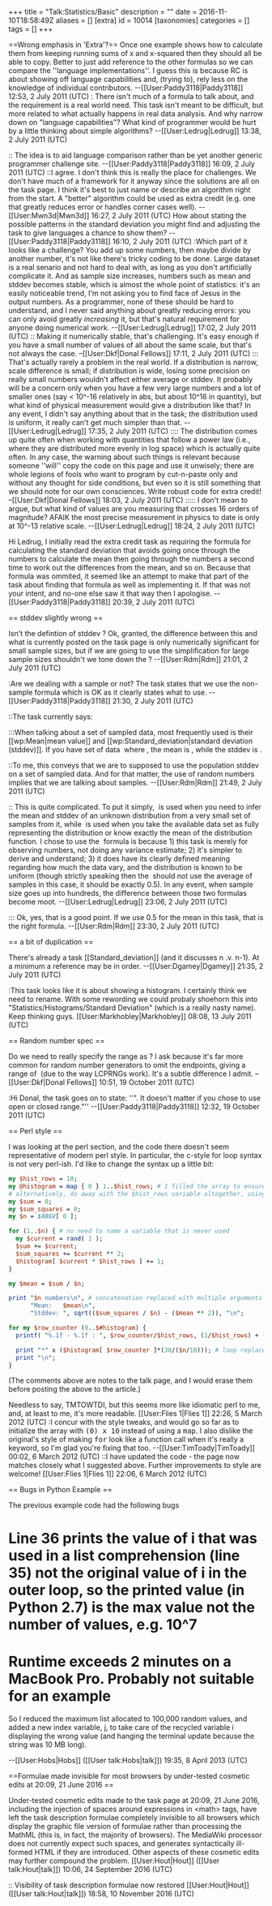 +++
title = "Talk:Statistics/Basic"
description = ""
date = 2016-11-10T18:58:49Z
aliases = []
[extra]
id = 10014
[taxonomies]
categories = []
tags = []
+++

==Wrong emphasis in 'Extra'?==
Once one example shows how to calculate them from keeping running sums of x and x-squared then they should all be able to copy. Better to just add reference to the other formulas so we can compare the ''language implementations''.
I guess this is because RC is about showing off language capabilities and, (trying to), rely less on the knowledge of individual contributors. --[[User:Paddy3118|Paddy3118]] 12:53, 2 July 2011 (UTC)
: There isn't much of a formula to talk about, and the requirement is a real world need.  This task isn't meant to be difficult, but more related to what actually happens in real data analysis.  And why narrow down on "language capabilities"? What kind of programmer would be hurt by a little thinking about simple algorithms? --[[User:Ledrug|Ledrug]] 13:38, 2 July 2011 (UTC)

:: The idea is to aid language comparison rather than be yet another generic programmer challenge site. --[[User:Paddy3118|Paddy3118]] 16:09, 2 July 2011 (UTC)
::I agree. I don't think this is really the place for challenges. We don't have much of a framework for it anyway since the solutions are all on the task page. I think it's best to just name or describe an algorithm right from the start. A "better" algorithm could be used as extra credit (e.g. one that greatly reduces error or handles corner cases well). --[[User:Mwn3d|Mwn3d]] 16:27, 2 July 2011 (UTC)
How about stating the possible patterns in the standard deviation you might find and
adjusting the task to give languages a chance to show them? --[[User:Paddy3118|Paddy3118]] 16:10, 2 July 2011 (UTC)
:Which part of it looks like a challenge?  You add up some numbers, then maybe divide by another number, it's not like there's tricky coding to be done.  Large dataset is a real senario and not hard to deal with, as long as you don't artificially complicate it.  And as sample size increases, numbers such as mean and stddev becomes stable, which is almost the whole point of statistics: it's an easily noticeable trend, I'm not asking you to find face of Jesus in the output numbers.  As a programmer, none of these should be hard to understand, and I never said anything about greatly reducing errors: you can only avoid greatly <i>increasing</i> it, but that's natural requirement for anyone doing numerical work. --[[User:Ledrug|Ledrug]] 17:02, 2 July 2011 (UTC)
:: Making it numerically stable, that's challenging. It's easy enough if you have a small number of values of all about the same scale, but that's not always the case. –[[User:Dkf|Donal Fellows]] 17:11, 2 July 2011 (UTC)
::: That's actually rarely a problem in the real world.  If a distribution is narrow, scale difference is small; if distribution is wide, losing some precision on really small numbers wouldn't affect either average or stddev.  It probably will be a concern only when you have a few very large numbers and a lot of smaller ones (say < 10^-16 relatively in abs, but about 10^16 in quantity), but what kind of physical measurement would give a distribution like that?  In any event, I didn't say anything about that in the task; the distribution used is uniform, it really can't get much simpler than that. --[[User:Ledrug|Ledrug]] 17:35, 2 July 2011 (UTC)
:::: The distribution comes up quite often when working with quantities that follow a power law (i.e., where they are distributed more evenly in log space) which is actually quite often. In any case, the warning about such things is relevant because someone ''will'' copy the code on this page and use it unwisely; there are whole legions of fools who want to program by cut-n-paste only and without any thought for side conditions, but even so it is still something that we should note for our own consciences. Write robust code for extra credit! –[[User:Dkf|Donal Fellows]] 18:03, 2 July 2011 (UTC)
::::: I don't mean to argue, but what kind of values are you measuring that crosses 16 orders of magnitude?  AFAIK the most precise measurement in physics to date is only at 10^-13 relative scale. --[[User:Ledrug|Ledrug]] 18:24, 2 July 2011 (UTC)

Hi Ledrug, I initially read the extra credit task as requiring the formula for calculating the standard deviation that avoids going once through the numbers to calculate the mean then going through the numbers a second time to work out the differences from the mean, and so on. Because that formula was ommited, it seemed like an attempt to make that part of the task about finding that formula as well as implementing it. If that was not your intent, and no-one else saw it that way then I apologise. --[[User:Paddy3118|Paddy3118]] 20:39, 2 July 2011 (UTC)

== stddev slightly wrong ==

Isn't the defintion of stddev <math>\sigma\equiv\sqrt{{1\over n-1}\sum_i \left(x_i - \bar x \right)^2}</math>?  Ok, granted, the difference between this and what is currently posted on the task page is only numerically significant for small sample sizes, but if we are going to use the simplification for large sample sizes shouldn't we tone down the <math>\equiv</math>?  --[[User:Rdm|Rdm]] 21:01, 2 July 2011 (UTC)

:Are we dealing with a sample or not? The task states that we use the non-sample formula which is OK as it clearly states what to use. --[[User:Paddy3118|Paddy3118]] 21:30, 2 July 2011 (UTC)

::The task currently says:

:::When talking about a set of sampled data, most frequently used is their [[wp:Mean|mean value]] and [[wp:Standard_deviation|standard deviation (stddev)]].  If you have set of data <math>x_i</math> where <math>i = 1, 2, \cdots n</math>, the mean is <math>\bar{x}\equiv {1\over n}\sum_i x_i</math>, while the stddev is <math>\sigma\equiv\sqrt{{1\over n}\sum_i \left(x_i - \bar x \right)^2}</math>.

::To me, this conveys that we are to supposed to use the population stddev on a set of sampled data.  And for that matter, the use of random numbers implies that we are talking about samples. --[[User:Rdm|Rdm]] 21:49, 2 July 2011 (UTC)

:: This is quite complicated.  To put it simply, <math>1/(N-1)</math> is used when you need to infer the mean and stddev of an unknown distribution from a very small set of samples from it, while <math>1/N</math> is used when you take the available data set as fully representing the distribution or know exactly the mean of the distribution function.  I chose to use the <math>1/N</math> formula is because 1) this task is merely for observing numbers, not doing any variance estimate; 2) it's simpler to derive and understand; 3) it does have its clearly defined meaning regarding how much the data vary, and the distribution is known to be uniform (though strictly speaking then the <math>\bar x</math> should not use the average of samples in this case, it should be exactly 0.5).  In any event, when sample size goes up into hundreds, the difference between those two formulas become moot.  --[[User:Ledrug|Ledrug]] 23:06, 2 July 2011 (UTC)

::: Ok, yes, that is a good point.  If we use 0.5 for the mean in this task, that is the right formula. --[[User:Rdm|Rdm]] 23:30, 2 July 2011 (UTC)

== a bit of duplication ==

There's already a task [[Standard_deviation]] (and it discusses n .v. n-1).  At a minimum a reference may be in order.  --[[User:Dgamey|Dgamey]] 21:35, 2 July 2011 (UTC)

:This task looks like it is about showing a histogram. I certainly think we need to rename. With some rewording we could probaly shoehorn this into "Statistics/Histograms/Standard Deviation" (which is a really nasty name). Keep thinking guys. [[User:Markhobley|Markhobley]] 08:08, 13 July 2011 (UTC)

== Random number spec ==

Do we need to really specify the range as <math>[0,1]</math>? I ask because it's far more common for random number generators to omit the endpoints, giving a range of <math>(0,1)</math> (due to the way LCPRNGs work). It's a subtle difference I admit. –[[User:Dkf|Donal Fellows]] 10:51, 19 October 2011 (UTC)

:Hi Donal, the task goes on to state: ''". It doesn't matter if you chose to use open or closed range."'' --[[User:Paddy3118|Paddy3118]] 12:32, 19 October 2011 (UTC)

== Perl style ==

I was looking at the perl section, and the code there doesn't seem representative of modern perl style.  In particular, the c-style for loop syntax is not very perl-ish.  I'd like to change the syntax up a little bit:


```perl
my $hist_rows = 10;
my @histogram = map { 0 } 1..$hist_rows; # I filled the array to ensure that $#histogram == $hist_rows-1 - this may be unnecesssary
# alternatively, do away with the $hist_rows variable altogether, using map {0} 1..10 and referring to @histogram instead of $hist_rows below
my $sum = 0;
my $sum_squares = 0;
my $n = $ARGV[ 0 ];

for (1..$n) { # no need to name a variable that is never used
  my $current = rand( 1 );
  $sum += $current;
  $sum_squares += $current ** 2;
  $histogram[ $current * $hist_rows ] += 1;
}

my $mean = $sum / $n;

print "$n numbers\n", # concatenation replaced with multiple arguments to print
      "Mean:   $mean\n",
      "Stddev: ", sqrt(($sum_squares / $n) - ($mean ** 2)), "\n";

for my $row_counter (0..$#histogram) {
  printf( "%.1f - %.1f : ", $row_counter/$hist_rows, (1/$hist_rows) + ($row_counter/$hist_rows));

  print "*" x ($histogram[ $row_counter ]*(30/($n/10))); # loop replaced with x operator
  print "\n";
}
```

(The comments above are notes to the talk page, and I would erase them before posting the above to the article.)

Needless to say, TMTOWTDI, but this seems more like idiomatic perl to me, and, at least to me, it's more readable. [[User:Flies 1|Flies 1]] 22:26, 5 March 2012 (UTC)
:I concur with the style tweaks, and would go so far as to initialize the array with <tt>(0) x 10</tt> instead of using a <tt>map</tt>.  I also dislike the original's style of making <tt>for</tt> look like a function call when it's really a keyword, so I'm glad you're fixing that too. --[[User:TimToady|TimToady]] 00:02, 6 March 2012 (UTC)
::I have updated the code - the page now matches closely what I suggested above.  Further improvements to style are welcome! [[User:Flies 1|Flies 1]] 22:06, 6 March 2012 (UTC)

== Bugs in Python Example ==

The previous example code had the following bugs

# Line 36 prints the value of i that was used in a list comprehension (line 35) not the original value of i in the outer loop, so the printed value (in Python 2.7) is the max value not the number of values, e.g. 10^7
# Runtime exceeds 2 minutes on a MacBook Pro. Probably not suitable for an example

So I reduced the maximum list allocated to 100,000 random values, and added a new index variable, j, to take care of the recycled variable i displaying the wrong value (and hanging the terminal update because the string was 10 MB long).

--[[User:Hobs|Hobs]] ([[User talk:Hobs|talk]]) 19:35, 8 April 2013 (UTC)


==Formulae made invisible for most browsers by under-tested cosmetic edits at 20:09, 21 June 2016 ==

Under-tested cosmetic edits made to the task page at 20:09, 21 June 2016, including the injection of spaces around expressions in &lt;math&gt; tags, have left the task description formulae completely invisible to all browsers which display the graphic file version of formulae rather than processing the MathML (this is, in fact, the majority of browsers). The MediaWiki processor does not currently expect such spaces, and generates syntactically ill-formed HTML if they are introduced. Other aspects of these cosmetic edits may further compound the problem. [[User:Hout|Hout]] ([[User talk:Hout|talk]]) 10:06, 24 September 2016 (UTC)

:: Visibility of task description formulae now restored [[User:Hout|Hout]] ([[User talk:Hout|talk]]) 18:58, 10 November 2016 (UTC)
